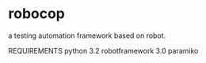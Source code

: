 # robocop
a testing automation framework based on robot.

REQUIREMENTS
python 3.2
robotframework 3.0
paramiko
